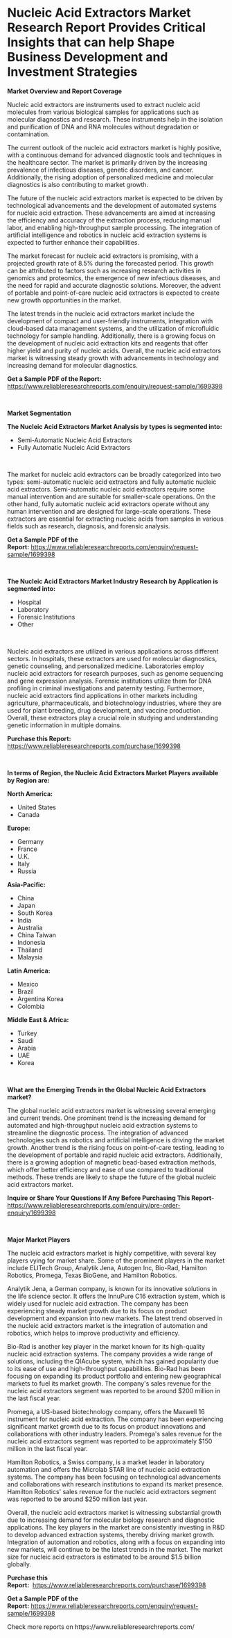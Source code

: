 <p><h1>Nucleic Acid Extractors Market Research Report Provides Critical Insights that can help Shape Business Development and Investment Strategies</h1></p><p><strong>Market Overview and Report Coverage</strong></p>
<p><p>Nucleic acid extractors are instruments used to extract nucleic acid molecules from various biological samples for applications such as molecular diagnostics and research. These instruments help in the isolation and purification of DNA and RNA molecules without degradation or contamination.</p><p>The current outlook of the nucleic acid extractors market is highly positive, with a continuous demand for advanced diagnostic tools and techniques in the healthcare sector. The market is primarily driven by the increasing prevalence of infectious diseases, genetic disorders, and cancer. Additionally, the rising adoption of personalized medicine and molecular diagnostics is also contributing to market growth.</p><p>The future of the nucleic acid extractors market is expected to be driven by technological advancements and the development of automated systems for nucleic acid extraction. These advancements are aimed at increasing the efficiency and accuracy of the extraction process, reducing manual labor, and enabling high-throughput sample processing. The integration of artificial intelligence and robotics in nucleic acid extraction systems is expected to further enhance their capabilities.</p><p>The market forecast for nucleic acid extractors is promising, with a projected growth rate of 8.5% during the forecasted period. This growth can be attributed to factors such as increasing research activities in genomics and proteomics, the emergence of new infectious diseases, and the need for rapid and accurate diagnostic solutions. Moreover, the advent of portable and point-of-care nucleic acid extractors is expected to create new growth opportunities in the market.</p><p>The latest trends in the nucleic acid extractors market include the development of compact and user-friendly instruments, integration with cloud-based data management systems, and the utilization of microfluidic technology for sample handling. Additionally, there is a growing focus on the development of nucleic acid extraction kits and reagents that offer higher yield and purity of nucleic acids. Overall, the nucleic acid extractors market is witnessing steady growth with advancements in technology and increasing demand for molecular diagnostics.</p></p>
<p><strong>Get a Sample PDF of the Report:</strong> <a href="https://www.reliableresearchreports.com/enquiry/request-sample/1699398">https://www.reliableresearchreports.com/enquiry/request-sample/1699398</a></p>
<p>&nbsp;</p>
<p><strong>Market Segmentation</strong></p>
<p><strong>The Nucleic Acid Extractors Market Analysis by types is segmented into:</strong></p>
<p><ul><li>Semi-Automatic Nucleic Acid Extractors</li><li>Fully Automatic Nucleic Acid Extractors</li></ul></p>
<p>&nbsp;</p>
<p><p>The market for nucleic acid extractors can be broadly categorized into two types: semi-automatic nucleic acid extractors and fully automatic nucleic acid extractors. Semi-automatic nucleic acid extractors require some manual intervention and are suitable for smaller-scale operations. On the other hand, fully automatic nucleic acid extractors operate without any human intervention and are designed for large-scale operations. These extractors are essential for extracting nucleic acids from samples in various fields such as research, diagnosis, and forensic analysis.</p></p>
<p><strong>Get a Sample PDF of the Report:</strong>&nbsp;<a href="https://www.reliableresearchreports.com/enquiry/request-sample/1699398">https://www.reliableresearchreports.com/enquiry/request-sample/1699398</a></p>
<p>&nbsp;</p>
<p><strong>The Nucleic Acid Extractors Market Industry Research by Application is segmented into:</strong></p>
<p><ul><li>Hospital</li><li>Laboratory</li><li>Forensic Institutions</li><li>Other</li></ul></p>
<p>&nbsp;</p>
<p><p>Nucleic acid extractors are utilized in various applications across different sectors. In hospitals, these extractors are used for molecular diagnostics, genetic counseling, and personalized medicine. Laboratories employ nucleic acid extractors for research purposes, such as genome sequencing and gene expression analysis. Forensic institutions utilize them for DNA profiling in criminal investigations and paternity testing. Furthermore, nucleic acid extractors find applications in other markets including agriculture, pharmaceuticals, and biotechnology industries, where they are used for plant breeding, drug development, and vaccine production. Overall, these extractors play a crucial role in studying and understanding genetic information in multiple domains.</p></p>
<p><strong>Purchase this Report:</strong>&nbsp; <a href="https://www.reliableresearchreports.com/purchase/1699398">https://www.reliableresearchreports.com/purchase/1699398</a></p>
<p>&nbsp;</p>
<p><strong>In terms of Region, the Nucleic Acid Extractors Market Players available by Region are:</strong></p>
<p>
    <p> <strong> North America: </strong>
        <ul>
            <li>United States</li>
            <li>Canada</li>
        </ul>
        </p> 
    <p> <strong> Europe: </strong>
        <ul>
            <li>Germany</li>
            <li>France</li>
            <li>U.K.</li>
            <li>Italy</li>
            <li>Russia</li>
        </ul>
        </p> 
    <p> <strong> Asia-Pacific: </strong>
        <ul>
            <li>China</li>
            <li>Japan</li>
            <li>South Korea</li>
            <li>India</li>
            <li>Australia</li>
            <li>China Taiwan</li>
            <li>Indonesia</li>
            <li>Thailand</li>
            <li>Malaysia</li>
        </ul>
        </p> 
    <p> <strong> Latin America: </strong>
        <ul>
            <li>Mexico</li>
            <li>Brazil</li>
            <li>Argentina Korea</li>
            <li>Colombia</li>
        </ul>
        </p> 
    <p> <strong> Middle East & Africa: </strong>
        <ul>
            <li>Turkey</li>
            <li>Saudi</li>
            <li>Arabia</li>
            <li>UAE</li>
            <li>Korea</li>
        </ul>
    </p>
    </p>
<p>&nbsp;</p>
<p><strong>What are the Emerging Trends in the Global Nucleic Acid Extractors market?</strong></p>
<p><p>The global nucleic acid extractors market is witnessing several emerging and current trends. One prominent trend is the increasing demand for automated and high-throughput nucleic acid extraction systems to streamline the diagnostic process. The integration of advanced technologies such as robotics and artificial intelligence is driving the market growth. Another trend is the rising focus on point-of-care testing, leading to the development of portable and rapid nucleic acid extractors. Additionally, there is a growing adoption of magnetic bead-based extraction methods, which offer better efficiency and ease of use compared to traditional methods. These trends are likely to shape the future of the global nucleic acid extractors market.</p></p>
<p><strong>Inquire or Share Your Questions If Any Before Purchasing This Report</strong>- <a href="https://www.reliableresearchreports.com/enquiry/pre-order-enquiry/1699398">https://www.reliableresearchreports.com/enquiry/pre-order-enquiry/1699398</a></p>
<p>&nbsp;</p>
<p><strong>Major Market Players</strong></p>
<p><p>The nucleic acid extractors market is highly competitive, with several key players vying for market share. Some of the prominent players in the market include ELITech Group, Analytik Jena, Autogen Inc, Bio-Rad, Hamilton Robotics, Promega, Texas BioGene, and Hamilton Robotics.</p><p>Analytik Jena, a German company, is known for its innovative solutions in the life science sector. It offers the InnuPure C16 extraction system, which is widely used for nucleic acid extraction. The company has been experiencing steady market growth due to its focus on product development and expansion into new markets. The latest trend observed in the nucleic acid extractors market is the integration of automation and robotics, which helps to improve productivity and efficiency.</p><p>Bio-Rad is another key player in the market known for its high-quality nucleic acid extraction systems. The company provides a wide range of solutions, including the QIAcube system, which has gained popularity due to its ease of use and high-throughput capabilities. Bio-Rad has been focusing on expanding its product portfolio and entering new geographical markets to fuel its market growth. The company's sales revenue for the nucleic acid extractors segment was reported to be around $200 million in the last fiscal year.</p><p>Promega, a US-based biotechnology company, offers the Maxwell 16 instrument for nucleic acid extraction. The company has been experiencing significant market growth due to its focus on product innovations and collaborations with other industry leaders. Promega's sales revenue for the nucleic acid extractors segment was reported to be approximately $150 million in the last fiscal year.</p><p>Hamilton Robotics, a Swiss company, is a market leader in laboratory automation and offers the Microlab STAR line of nucleic acid extraction systems. The company has been focusing on technological advancements and collaborations with research institutions to expand its market presence. Hamilton Robotics' sales revenue for the nucleic acid extractors segment was reported to be around $250 million last year.</p><p>Overall, the nucleic acid extractors market is witnessing substantial growth due to increasing demand for molecular biology research and diagnostic applications. The key players in the market are consistently investing in R&D to develop advanced extraction systems, thereby driving market growth. Integration of automation and robotics, along with a focus on expanding into new markets, will continue to be the latest trends in the market. The market size for nucleic acid extractors is estimated to be around $1.5 billion globally.</p></p>
<p><strong>Purchase this Report:</strong>&nbsp;&nbsp;<a href="https://www.reliableresearchreports.com/purchase/1699398">https://www.reliableresearchreports.com/purchase/1699398</a></p>
<p></p>
<p><strong>Get a Sample PDF of the Report:</strong>&nbsp;<a href="https://www.reliableresearchreports.com/enquiry/request-sample/1699398">https://www.reliableresearchreports.com/enquiry/request-sample/1699398</a></p>
<p>Check more reports on https://www.reliableresearchreports.com/</p>